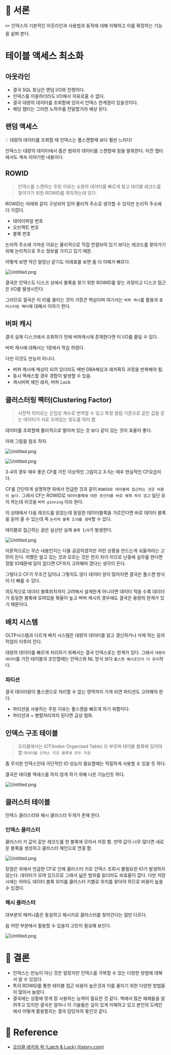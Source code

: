 # 📌 서론

<aside>
✏️ 인덱스의 기본적인 아웃라인과 사용법과 동작에 대해 이해하고 이를 확장하는 기능을 살펴 본다.

</aside>

# 테이블 액세스 최소화

## 아웃라인

- 결국 SQL 튜닝은 랜덤 I/O와 전쟁이다.
- 인덱스를 이용하더라도 I/O에서 자유로울 수 없다.
- 결국 대량의 데이터를 조회함에 있어서 인덱스 한계점이 있을것이다.
- 해당 챕터는 그러한 노하우를 전달할거라 예상 된다.

## 랜덤 액세스

<aside>
💡 대량의 데이터를 조회할 때 인덱스는 풀스캔할때 보다 훨씬 느리다!

</aside>

인덱스는 대량의 데이터에서 좁은 범위의 데이터를 스캔할때 힘을 발휘한다. 이전 챕터에서도 계속 이야기한 내용이다.

## ROWID

> 인덱스를 스캔하는 주된 이유는 소량의 데이터를 빠르게 찾고 테이블 레코드를 찾아가기 위한 ROWID를 획득하는데 있다.
>

ROWID는 아래와 같이 구성되어 있어 물리적 주소로 생각할 수 있지만 논리적 주소에 더 가깝다.

- 데이터파일 번호
- 오브젝트 번호
- 블록 번호

논리적 주소에 가까운 이유는 물리적으로 직접 연결되어 있기 보다는 레코드를 찾아가기 위해 논리적으로 주소 정보를 가지고 있기 때문.

어떻게 보면 약간 말장난 같기도 아래표를 보면 좀 더 이해가 빠르다.

![Untitled.png](images/Untitled.png)


결국은 인덱스도 디스크 상에서 블록을 찾기 위한 ROWID를 찾는 과정이고 디스크 접근은 I/O를 발생시킨다.

그러므로 결국은 이 IO를 줄이는 것이 가장큰 핵심이며 여기서는 `버퍼 캐시`를 활용과 `클러스터링 팩터`에 대해서 이야기 한다.

## 버퍼 캐시

결국 실제 디스크에서 조회하기 전에 버퍼캐시에 존재한다면 이 I/O를 줄일 수 있다.

버퍼 캐시에 대해서는 1장에서 학습 하였다.

다만 이것도 만능이 아니다.

- 버퍼 캐시에 캐싱이 되어 있더라도 매번 DBA해싱과 래치획득 과정을 반복해야 됨.
- 동시 액세스할 경우 경합이 발생할 수 있음.
- 캐시버퍼 체인 래치, 버퍼 Lock

## 클러스터링 팩터(Clustering Factor)

> 사전적 의미로는 군집성 계수로 번역할 수 있고 특정 컬럼 기준으로 같은 값을 같는 데이터가 서로 모여있는 정도를 의미 함.
>

데이터를 조회할때 물리적으로 떨어져 있는 것 보다 같이 있는 것이 효율이 좋다.

아래 그림을 참조 하자.

![Untitled.png](images/Untitled1.png)

![Untitled.png](images/Untitled2.png)

3-4의 경우 매우 좋은 CF를 가진 이상적인 그림이고 3-5는 매우 현실적인 CF모습이다.

CF를 간단하게 설명하면 위에서 언급한 것과 같이 `ROWID로 테이블에 접근하는 것은 비용이 높다.` 그래서 CF는 ROWID로 `데이터블록에 대한 포인터를 바로 해제 하지 않고` 일단 유지 하는데 이것을 `버퍼 pinning` 이라 한다.

이 상태에서 다음 레코드를 읽었는데 동일한 데이터블록을 가르킨다면 바로 데이터 블록을 읽어 올 수 있는데 즉 `논리적 블록 I/O를 생략`할 수 있다.

테이블로 접근하는 굵은 실선만 실제 `블록 I/O`가 발생한다.

![Untitled.png](images/Untitled3.png)

이론적으로는 무슨 내용인지는 다들 공감하겠지만 저런 상황을 만드는게 쉬울까라는 고민이 든다. 어쨌든 알고 있는 것과 모르는 것은 천지 차이 이므로 난중에 실무를 한다면 정말 IO때문에 답이 없다면 CF까지 고려해야 겠다는 생각이 든다.

그렇다고 CF가 무조건 답이냐 그렇지도 않다 데이터 양이 많아지면 결국은 풀스캔 방식이 더 빠를 수 있다.

의도적으로 데이터 블록위치까지 고려해서 설계한게 아니라면 데이터 적을 수록 데이터가 동일한 블록에 모여있을 확율이 높고 버퍼 캐시의 경우에도 결국은 용량의 한계가 있기 때문이다.

## 배치 시스템

OLTP시스템과 다르게 배치 시스템은 대량의 데이터를 읽고 갱신하거나 삭제 하는 등의 작업이 이루어 진다.

대량의 데이터를 빠르게 처리하기 위해서는 결국 인덱스로는 한계가 있다. 그래서 `대량의 데이터`를 가진 테이블과 조인할때는 인덱스와 NL 방식 보다 `풀스캔 해시조인이 더 유리`하다.

### 파티션

결국 데이터량이 풀스캔으로 처리할 수 없는 영역까지 가게 되면 파티션도 고려해야 한다.

- 파티션을 사용하는 주된 이유는 풀스캔을 빠르게 하기 위함이다.
- 파티션과 + 병렬처리까지 된다면 금상 첨화.

## 인덱스 구조 테이블

> 오라클에서는 IOT(Index-Organized Table) 라 부르며 테이블 블록에 있어야 할 `데이터를 인덱스 리프 블록에 모두 저장`
>

좀 무식한 인덱스인데 극단적인 IO 성능이 필요할때는 적절하게 사용할 수 있을 듯 하다.

결국은 테이블 엑세스를 하지 않게 하기 위해 나온 기능인듯 하다.

![Untitled.png](images/Untitled4.png)

## 클러스터 테이블

인덱스 클러스터와 해시 클러스터 두개가 존재 한다.

### 인덱스 클러스터

클러스터 키 값이 같은 레코드를 한 블록에 모아서 저장 함. 만약 값이 너무 많다면 새로운 블록을 생성하고 클러스터 체인으로 연결 함.

![Untitled.png](images/Untitled5.png)

장점은 위에서 언급한 CF로 인해 클러스터 키로 인덱스 조회시 불필요한 IO가 발생하지 않는다. 데이터가 모여 있으므로 그래서 넓은 범위를 읽더라도 비효율이 없다. 다만 저장시에는 아마도 데이터 블록 위치를 클러스터 키별로 위치를 찾아야 하므로 비용이 높을 수 있겠다.

### 해시 클러스터

대부분의 매커니즘은 동일하고 해시키로 클러스터를 찾아간다는 점만 다르다.

음 어떤 부분에서 활용할 수 있을지 고민이 필요해 보인다.

![Untitled.png](images/Untitled6.png)

# 🚀 결론

- 인덱스는 만능이 아닌 것은 알았지만 인덱스를 극복할 수 있는 다양한 방법에 대해서 알 수 있었다.
- 특히 ROWID를 통한 테이블 접근 비용이 높은것과 이를 줄이기 위한 다양한 방법들이 많아서 놀랐다.
- 결국에는 상황에 맞게 잘 사용하는 능력이 필요한 것 같다. 책에서 많은 예제들을 알려주고 있지만 결국은 얼마나 이 기술들은 깊이 있게 이해하고 있고 본인의 도메인에서 어떻게 활용할지는 결국 담당자의 몫인것 같다.

# 📎 Reference

- [오라클 래치와 락 (Latch & Lock) (tistory.com)](https://simpledb.tistory.com/3)